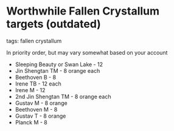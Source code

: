 # Worthwhile Fallen Crystallum targets (outdated)
tags: fallen crystallum

In priority order, but may vary somewhat based on your account

- Sleeping Beauty or Swan Lake - 12
- Jin Shengtan TM - 8 orange each
- Beethoven B - 8
- Irene TB - 12 each
- Irene M - 12
- 2nd Jin Shengtan TM - 8 orange each
- Gustav M - 8 orange
- Beethoven M - 8
- Gustav T - 8 orange
- Planck M - 8